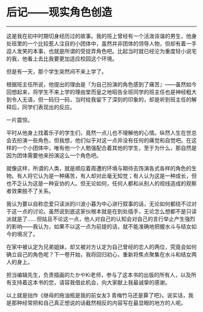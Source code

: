 # 后记——现实角色创造

---

这是我在初中时期切身经历过的故事。我的班上曾经有一个活泼诙谐的男生，他身处班里的一个比较惹人注目的小团体中，虽然并非团体的领导人物，但却有着一手逗人发笑的本事，也就是所谓的受捉弄角色吧。比起当时就已经沦为重度轻小说宅的我，他看上去比我要更加适应校园这个环境。

但是有一天，那个学生突然间不来上学了。

根据班主任所说，他提出的理由是『为自己扮演的角色感到了痛苦』——虽然如今回想起来，将学生不来上学的理由堂而皇之地昭告全班同学的班主任也是神经粗大到令人无语，但一码归一码，当时给我留下了深刻的印象的，却是听到班主任的解释后，同学们表现出的反应。

一片震惊。

平时从他身上找着乐子的学生们，竟然一点儿也不理解他的心情。纵然人生在世总会去扮演一些角色，但我想，他们似乎对这一点并没有任何的痛觉和自觉吧。在这样的一个小团体中，唯有他一个人勉强配合着其他的学生，至于为什么，那自然是因为团体需要他来扮演这么一个角色吧。

就像这样，所谓的人类，就是顺应着周遭的环境与期待去饰演各式各样的角色的生物。有人将它认为是一种痛苦，有人却对此毫无知觉；有人认为这是一种成长，但也不乏认为这是一种妥协的人。但无论如何，任何人都和从别人的视线造成的观察者效果脱不了关系。

我认为要以自称恋爱只读派的川波小暮为中心进行叙事的话，无论如何都绕不过对于这一点的讨论。虽然说到底这家伙根本就是在到处插手，无论怎么想都不是只读派就是了……但姑且不论这一点，他人对自己的认知会对自己的言行举止产生强烈的影响——我认为，如果不以这一点为前提的话，就不能准确地把握水斗与结女如今的境况了。

在家中被认定为兄弟姐妹，却又被对方认定为自己曾经的恋人的两位，究竟会如何确立自己的角色呢？下一卷开始，我将回归初心，重新将焦点聚集在水斗和结女两人的身上。

担当编辑先生，负责插画的たかやKi老师，参与了这本书的出版的所有人，以及所有支持着这本书的您，请容我借此机会，向大家献上我最诚挚的感谢。

以上就是拙作《继母的拖油瓶是我的前女友3 青梅竹马还是算了吧》。说实话，我是那种经常把和自己真正想说的话截然相反的内容写在最显眼的地方的人呢。